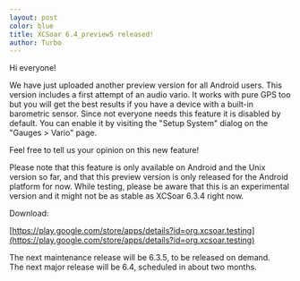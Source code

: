 ```yaml
---
layout: post
color: blue
title: XCSoar 6.4_preview5 released!
author: Turbo
---
```

Hi everyone!

We have just uploaded another preview version for all Android users. This
version includes a first attempt of an audio vario. It works with pure GPS too
but you will get the best results if you have a device with a built-in
barometric sensor. Since not everyone needs this feature it is disabled by
default. You can enable it by visiting the "Setup System" dialog on the
"Gauges > Vario" page.

Feel free to tell us your opinion on this new feature!

Please note that this feature is only available on Android and the Unix version
so far, and that this preview version is only released for the Android platform
for now. While testing, please be aware that this is an experimental version and
it might not be as stable as XCSoar 6.3.4 right now.


Download:

  [https://play.google.com/store/apps/details?id=org.xcsoar.testing](https://play.google.com/store/apps/details?id=org.xcsoar.testing)

The next maintenance release will be 6.3.5, to be released on demand.  
The next major release will be 6.4, scheduled in about two months.
